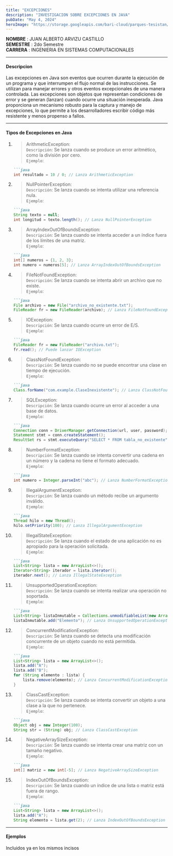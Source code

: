 ```yaml
---
title: "EXCEPCIONES"
description: "INVESTIGACION SOBRE EXCEPCIONES EN JAVA"
pubDate: "May 4, 2024"
heroImage: "https://storage.googleapis.com/bari-cloud/parques-tesistan/images/Designer%20(1).jpeg"
---
```


**NOMBRE** : JUAN ALBERTO ARVIZU CASTILLO <br>
**SEMESTRE** : 2do Semestre<br>
**CARRERA** : INGENIERIA EN SISTEMAS COMPUTACIONALES

<hr>

#### Descripcion

Las excepciones en Java son eventos que ocurren durante la ejecución de un programa y que interrumpen el flujo normal de las instrucciones. Se utilizan para manejar errores y otros eventos excepcionales de una manera controlada. Las excepciones son objetos que representan condiciones de error y se generan (lanzan) cuando ocurre una situación inesperada. Java proporciona un mecanismo robusto para la captura y manejo de excepciones, lo que permite a los desarrolladores escribir código más resistente y menos propenso a fallos.

<hr>

#### Tipos de Excepciones en Java

1. > ArithmeticException: <br> 
`Descripción`: Se lanza cuando se produce un error aritmético, como la división por cero. <br>
`Ejemplo`: 
    ```markdown
    ```java 
    int resultado = 10 / 0; // Lanza ArithmeticException
    ```

2. > NullPointerException: <br>
`Descripción`: Se lanza cuando se intenta utilizar una referencia nula. <br>
`Ejemplo`: 
    ```markdown
    ```java 
    String texto = null;
    int longitud = texto.length(); // Lanza NullPointerException
    ```

3. > ArrayIndexOutOfBoundsException: <br>
`Descripción`: Se lanza cuando se intenta acceder a un índice fuera de los límites de una matriz. <br>
`Ejemplo`: 
    ```markdown
    ```java 
    int[] numeros = {1, 2, 3};
    int numero = numeros[5]; // Lanza ArrayIndexOutOfBoundsException
    ```

4. > FileNotFoundException: <br>
`Descripción`: Se lanza cuando se intenta abrir un archivo que no existe. <br>
`Ejemplo`: 
    ```markdown
    ```java 
    File archivo = new File("archivo_no_existente.txt");
    FileReader fr = new FileReader(archivo); // Lanza FileNotFoundException
    ```

5. > IOException: <br>
`Descripción`: Se lanza cuando ocurre un error de E/S. <br>
`Ejemplo`: 
    ```markdown
    ```java 
    FileReader fr = new FileReader("archivo.txt");
    fr.read(); // Puede lanzar IOException
    ```

6. > ClassNotFoundException: <br>
`Descripción`: Se lanza cuando no se puede encontrar una clase en tiempo de ejecución. <br>
`Ejemplo`: 
    ```markdown
    ```java 
    Class.forName("com.example.ClaseInexistente"); // Lanza ClassNotFoundException
    ```

7. > SQLException: <br>
`Descripción`: Se lanza cuando ocurre un error al acceder a una base de datos. <br>
`Ejemplo`: 
    ```markdown
    ```java 
    Connection conn = DriverManager.getConnection(url, user, password);
    Statement stmt = conn.createStatement();
    ResultSet rs = stmt.executeQuery("SELECT * FROM tabla_no_existente"); // Puede lanzar SQLException
    ```

8. > NumberFormatException: <br>
`Descripción`: Se lanza cuando se intenta convertir una cadena en un número y la cadena no tiene el formato adecuado. <br>
`Ejemplo`: 
    ```markdown
    ```java 
    int numero = Integer.parseInt("abc"); // Lanza NumberFormatException
    ```

9. > IllegalArgumentException: <br>
`Descripción`: Se lanza cuando un método recibe un argumento inválido. <br>
`Ejemplo`: 
    ```markdown
    ```java 
    Thread hilo = new Thread();
    hilo.setPriority(100); // Lanza IllegalArgumentException
    ```

10. > IllegalStateException: <br>
`Descripción`: Se lanza cuando el estado de una aplicación no es apropiado para la operación solicitada. <br>
`Ejemplo`: 
    ```markdown
    ```java 
    List<String> lista = new ArrayList<>();
    Iterator<String> iterador = lista.iterator();
    iterador.next(); // Lanza IllegalStateException
    ```

11. > UnsupportedOperationException: <br>
`Descripción`: Se lanza cuando se intenta realizar una operación no soportada. <br>
`Ejemplo`: 
    ```markdown
    ```java 
    List<String> listaInmutable = Collections.unmodifiableList(new ArrayList<>());
    listaInmutable.add("Elemento"); // Lanza UnsupportedOperationException
    ```

12. > ConcurrentModificationException: <br>
`Descripción`: Se lanza cuando se detecta una modificación concurrente de un objeto cuando no está permitida. <br>
`Ejemplo`: 
    ```markdown
    ```java 
    List<String> lista = new ArrayList<>();
    lista.add("A");
    lista.add("B");
    for (String elemento : lista) {
        lista.remove(elemento); // Lanza ConcurrentModificationException
    }
    ```

13. > ClassCastException: <br>
`Descripción`: Se lanza cuando se intenta convertir un objeto a una clase a la que no pertenece. <br>
`Ejemplo`: 
    ```markdown
    ```java 
    Object obj = new Integer(100);
    String str = (String) obj; // Lanza ClassCastException
    ```

14. > NegativeArraySizeException: <br>
`Descripción`: Se lanza cuando se intenta crear una matriz con un tamaño negativo. <br>
`Ejemplo`: 
    ```markdown
    ```java 
    int[] matriz = new int[-5]; // Lanza NegativeArraySizeException
    ```

15. > IndexOutOfBoundsException: <br>
`Descripción`: Se lanza cuando un índice de una lista o matriz está fuera de rango. <br>
`Ejemplo`: 
    ```markdown
    ```java 
    List<String> lista = new ArrayList<>();
    lista.add("A");
    String elemento = lista.get(2); // Lanza IndexOutOfBoundsException
    ```

<hr>

#### Ejemplos

Incluidos ya en los mismos incisos
